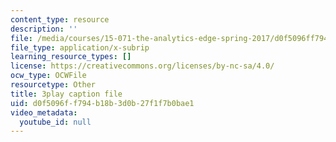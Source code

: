 ```yaml
---
content_type: resource
description: ''
file: /media/courses/15-071-the-analytics-edge-spring-2017/d0f5096ff794b18b3d0b27f1f7b0bae1_UA3QA3KE4sw.srt
file_type: application/x-subrip
learning_resource_types: []
license: https://creativecommons.org/licenses/by-nc-sa/4.0/
ocw_type: OCWFile
resourcetype: Other
title: 3play caption file
uid: d0f5096f-f794-b18b-3d0b-27f1f7b0bae1
video_metadata:
  youtube_id: null
---
```

